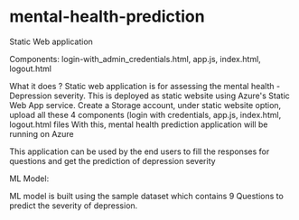 # mental-health-prediction


Static Web application

Components: login-with_admin_credentials.html, app.js, index.html, logout.html

What it does ?
Static web application is for assessing the mental health - Depression severity. This is deployed as static website using Azure's Static Web App service. Create a Storage account, under static website option, upload all these 4 components (login with credentials, app.js, index.html, logout.html files
 With this, mental health prediction application will be running on Azure
 
 This application can be used by the end users to fill the responses for questions and get the prediction of depression severity
 
 
 ML Model:
 
 ML model is built using the sample dataset which contains 9 Questions to predict the severity of depression.
 
